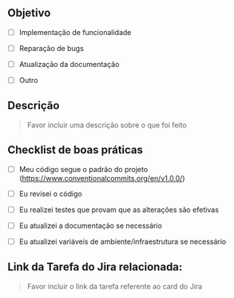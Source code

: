 ## Objetivo

- [ ] Implementação de funcionalidade

- [ ] Reparação de bugs

- [ ] Atualização da documentação

- [ ] Outro
 
## Descrição
> Favor incluir uma descrição sobre o que foi feito
 
 
## Checklist de boas práticas

- [ ] Meu código segue o padrão do projeto (https://www.conventionalcommits.org/en/v1.0.0/)

- [ ] Eu revisei o código

- [ ] Eu realizei testes que provam que as alterações são efetivas

- [ ] Eu atualizei a documentação se necessário

- [ ] Eu atualizei variáveis de ambiente/infraestrutura se necessário
 
## Link da Tarefa do Jira relacionada:
> Favor incluir o link da tarefa referente ao card do Jira